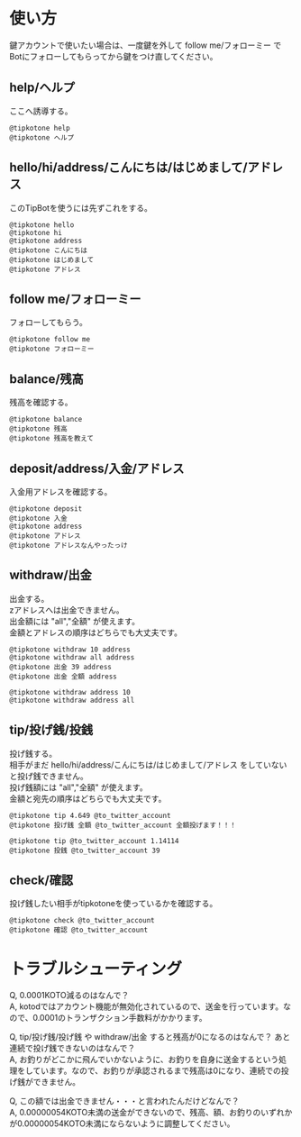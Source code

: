 使い方
======

鍵アカウントで使いたい場合は、一度鍵を外して follow me/フォローミー でBotにフォローしてもらってから鍵をつけ直してください。

help/ヘルプ
-----------

ここへ誘導する。

    @tipkotone help
    @tipkotone ヘルプ

hello/hi/address/こんにちは/はじめまして/アドレス
--------------------------------

このTipBotを使うには先ずこれをする。

    @tipkotone hello
    @tipkotone hi
    @tipkotone address
    @tipkotone こんにちは
    @tipkotone はじめまして
    @tipkotone アドレス
    
follow me/フォローミー
----------------------

フォローしてもらう。

    @tipkotone follow me
    @tipkotone フォローミー

balance/残高
-------------

残高を確認する。

    @tipkotone balance
    @tipkotone 残高
    @tipkotone 残高を教えて

deposit/address/入金/アドレス
-----------------------------

入金用アドレスを確認する。

    @tipkotone deposit
    @tipkotone 入金
    @tipkotone address
    @tipkotone アドレス
    @tipkotone アドレスなんやったっけ

withdraw/出金
-------------

出金する。  
zアドレスへは出金できません。  
出金額には "all","全額" が使えます。  
金額とアドレスの順序はどちらでも大丈夫です。

    @tipkotone withdraw 10 address
    @tipkotone withdraw all address
    @tipkotone 出金 39 address
    @tipkotone 出金 全額 address

    @tipkotone withdraw address 10
    @tipkotone withdraw address all

tip/投げ銭/投銭
---------------

投げ銭する。  
相手がまだ hello/hi/address/こんにちは/はじめまして/アドレス をしていないと投げ銭できません。  
投げ銭額には "all","全額" が使えます。  
金額と宛先の順序はどちらでも大丈夫です。

    @tipkotone tip 4.649 @to_twitter_account
    @tipkotone 投げ銭 全額 @to_twitter_account 全額投げます！！！

    @tipkotone tip @to_twitter_account 1.14114
    @tipkotone 投銭 @to_twitter_account 39

check/確認
----------

投げ銭したい相手がtipkotoneを使っているかを確認する。

    @tipkotone check @to_twitter_account
    @tipkotone 確認 @to_twitter_account

トラブルシューティング
======================

Q, 0.0001KOTO減るのはなんで？  
A, kotodではアカウント機能が無効化されているので、送金を行っています。なので、0.0001のトランザクション手数料がかかります。  
  
Q, tip/投げ銭/投げ銭 や withdraw/出金 すると残高が0になるのはなんで？ あと連続で投げ銭できないのはなんで？  
A, お釣りがどこかに飛んでいかないように、お釣りを自身に送金するという処理をしています。なので、お釣りが承認されるまで残高は0になり、連続での投げ銭ができません。  
  
Q, この額では出金できません・・・と言われたんだけどなんで？  
A, 0.00000054KOTO未満の送金ができないので、残高、額、お釣りのいずれかが0.00000054KOTO未満にならないように調整してください。  

